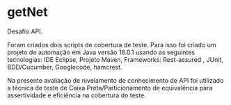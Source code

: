 # getNet
Desafio API.

Foram criados dois scripts de cobertura de teste. Para isso foi criado um projeto de automação em Java versão 16.0.1 usando as seguintes tecnologias: IDE Eclipse, Projeto Maven, Frameworks: Rest-assured , JUnit, BDD/Cucumber, Googlecode, hamcrest. 

Na presente avaliação de nivelamento  de conhecimento de API foi utilizado a técnica de teste de Caixa Preta/Particionamento de equivalência para  assertividade e eficiência na cobertura do teste. 
